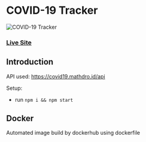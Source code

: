 # COVID-19 Tracker
![COVID-19 Tracker](https://i.ibb.co/X87BqVY/Screenshot-2020-04-13-at-10-14-58.png)

### [Live Site](http://ec2-13-229-235-207.ap-southeast-1.compute.amazonaws.com:3000/)

## Introduction
API used: https://covid19.mathdro.id/api

Setup:
- run ```npm i && npm start```

## Docker
Automated image build by dockerhub using dockerfile
